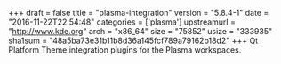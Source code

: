 +++
draft = false
title = "plasma-integration"
version = "5.8.4-1"
date = "2016-11-22T22:54:48"
categories = ['plasma']
upstreamurl = "http://www.kde.org"
arch = "x86_64"
size = "75852"
usize = "333935"
sha1sum = "48a5ba73e31b11b8d36a145fcf789a79162b18d2"
+++
Qt Platform Theme integration plugins for the Plasma workspaces.